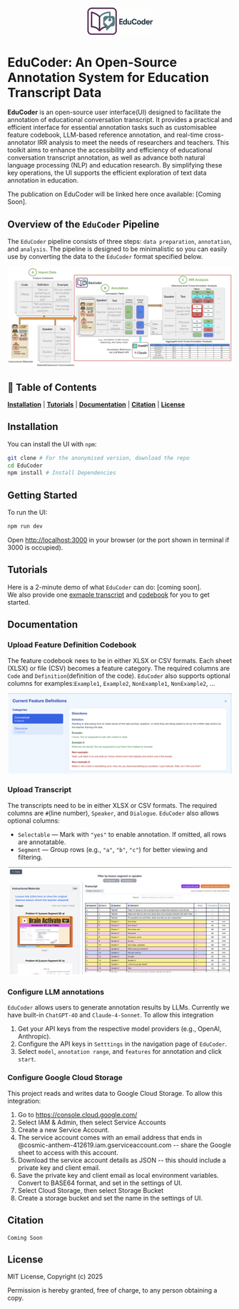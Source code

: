 <p align="center">
  <img src="https://github.com/KingArthur0205/EduCoder/blob/main/figures/Icon.png" alt="EduCoder Icon" width="150"/>
</p>

# EduCoder: An Open-Source Annotation System for Education Transcript Data
**EduCoder** is an open-source user interface(UI) designed to facilitate the annotation of educational conversation transcript.
It provides a practical and efficient interface for essential annotation tasks such as customisablee feature codebook, LLM-based reference annotation, and real-time cross-annotator IRR analysis to meet the needs of researchers and teachers.
This toolkit aims to enhance the accessibility and efficiency of educational conversation transcript annotation, as well as advance both natural language processing (NLP) and education research.
By simplifying these key operations, the UI supports the efficient exploration of text data annotation in education.

The publication on EduCoder will be linked here once available: [Coming Soon].

## Overview of the `EduCoder` Pipeline
The `EduCoder` pipeline consists of three steps: `data preparation`, `annotation`, and `analysis`. The pipeline is designed to be minimalistic so you can easily use by converting the data to the `EduCoder` format specified below.
<p align="center">
  <img src="https://github.com/KingArthur0205/EduCoder/blob/main/figures/Pipeline.png"/>
</p>


## 📖 Table of Contents
[**Installation**](#installation) | [**Tutorials**](#tutorials) | [**Documentation**](#documentation) | [**Citation**](#citation) | [**License**](#license)

## Installation
You can install the UI with ```npm```: 
```bash
git clone # For the anonymised version, download the repo
cd EduCoder
npm install # Install Dependencies
```

## Getting Started
To run the UI:
```bash
npm run dev
```
Open [http://localhost:3000](http://localhost:3000) in your browser (or the port shown in terminal if 3000 is occupied).

## Tutorials
Here is a 2-minute demo of what `EduCoder` can do: [coming soon]. <br>
We also provide one [exmaple transcript](https://github.com/KingArthur0205/EduCoder/tree/main/public/t001) and [codebook](https://github.com/KingArthur0205/EduCoder/blob/main/public/demo_feature.xlsx) for you to get started.

## Documentation

### Upload Feature Definition Codebook
The feature codebook nees to be in either XLSX or CSV formats.  Each sheet (XLSX) or file (CSV) becomes a feature category. The required columns are `Code` and `Definition`(definition of the code). `EduCoder` also supports optional columns for examples:`Example1`, `Example2`, `NonExample1`, `NonExample2`, ...
<p align="center">
  <img src="https://github.com/KingArthur0205/EduCoder/blob/main/figures/feature%20definition.png" width="500"/>
</p>


### Upload Transcript
The transcripts need to be in either XLSX or CSV formats. The required columns are `#`(line number), `Speaker`, and `Dialogue`. `EduCoder` also allows optional columns:
- `Selectable` — Mark with `"yes"` to enable annotation. If omitted, all rows are annotatable.  
- `Segment` — Group rows (e.g., `"a"`, `"b"`, `"c"`) for better viewing and filtering.
<p align="center">
  <img src="https://github.com/KingArthur0205/EduCoder/blob/main/figures/annotation%20UI.png" width="500"/>
</p>

### Configure LLM annotations
`EduCoder` allows users to generate annotation results by LLMs. Currently we have built-in ```ChatGPT-4O``` and ```Claude-4-Sonnet```. To allow this integration
1. Get your API keys from the respective model providers (e.g., OpenAI, Anthropic).
2. Configure the API keys in ```Setttings``` in the navigation page of `EduCoder`.
3. Select `model`, `annotation range`, and `features` for annotation and click `start`.

### Configure Google Cloud Storage
This project reads and writes data to Google Cloud Storage. To allow this integration:

1. Go to https://console.cloud.google.com/
2. Select IAM & Admin, then select Service Accounts
3. Create a new Service Account.
4. The service account comes with an email address that ends in @cosmic-anthem-412619.iam.gserviceaccount.com -- share the Google sheet to access with this account.
5. Download the service account details as JSON -- this should include a private key and client email.
6. Save the private key and client email as local environment variables. Convert to BASE64 format, and set in the settings of UI.
7. Select Cloud Storage, then select Storage Bucket
8. Create a storage bucket and set the name in the settings of UI.



## Citation
```
Coming Soon
```

## License
MIT License, Copyright (c) 2025

Permission is hereby granted, free of charge, to any person obtaining a copy.
